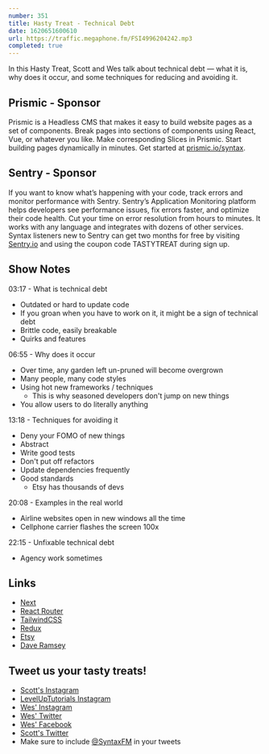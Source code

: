 ```yaml
---
number: 351
title: Hasty Treat - Technical Debt
date: 1620651600610
url: https://traffic.megaphone.fm/FSI4996204242.mp3
completed: true
---
```


In this Hasty Treat, Scott and Wes talk about technical debt — what it is, why does it occur, and some techniques for reducing and avoiding it. 

## Prismic - Sponsor
Prismic is a Headless CMS that makes it easy to build website pages as a set of components. Break pages into sections of components using React, Vue, or whatever you like. Make corresponding Slices in Prismic. Start building pages dynamically in minutes. Get started at [prismic.io/syntax](https://prismic.io/syntax).

## Sentry - Sponsor
If you want to know what’s happening with your code, track errors and monitor performance with Sentry. Sentry’s Application Monitoring platform helps developers see performance issues, fix errors faster, and optimize their code health. Cut your time on error resolution from hours to minutes. It works with any language and integrates with dozens of other services. Syntax listeners new to Sentry can get two months for  free by visiting [Sentry.io](https://sentry.io) and using the coupon code TASTYTREAT during sign up.

## Show Notes
03:17 - What is technical debt
* Outdated or hard to update code
* If you groan when you have to work on it, it might be a sign of technical debt
* Brittle code, easily breakable
* Quirks and features

06:55 - Why does it occur
* Over time, any garden left un-pruned will become overgrown
* Many people, many code styles
* Using hot new frameworks / techniques
  * This is why seasoned developers don't jump on new things
* You allow users to do literally anything

13:18 - Techniques for avoiding it
* Deny your FOMO of new things
* Abstract
* Write good tests
* Don't put off refactors
* Update dependencies frequently
* Good standards
  * Etsy has thousands of devs

20:08 - Examples in the real world
* Airline websites open in new windows all the time
* Cellphone carrier flashes the screen 100x

22:15 - Unfixable technical debt
* Agency work sometimes

## Links
* [Next](https://nextjs.org/)
* [React Router](https://reactrouter.com/)
* [TailwindCSS](https://tailwindcss.com/)
* [Redux](https://redux.js.org/)
* [Etsy](https://www.etsy.com/)
* [Dave Ramsey](https://www.ramseysolutions.com/)

## Tweet us your tasty treats!
* [Scott's Instagram](https://www.instagram.com/stolinski/)
* [LevelUpTutorials Instagram](https://www.instagram.com/LevelUpTutorials/)
* [Wes' Instagram](https://www.instagram.com/wesbos/)
* [Wes' Twitter](https://twitter.com/wesbos)
* [Wes' Facebook](https://www.facebook.com/wesbos.developer)
* [Scott's Twitter](https://twitter.com/stolinski)
* Make sure to include [@SyntaxFM](https://twitter.com/SyntaxFM) in your tweets